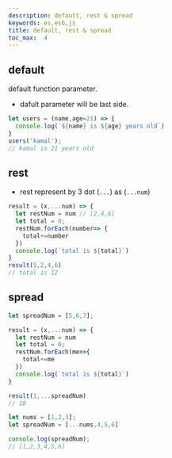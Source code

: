 ```yaml
---
description: default, rest & spread
keywords: es,es6,js
title: default, rest & spread
toc_max:  4
---
```


## default

default function parameter.

* dafult parameter will be last side.

```js
let users = (name,age=21) => {
  console.log(`${name} is ${age} years old`)
}
users('kamal');
// kamal is 21 years old
```

## rest

* rest represent by 3 dot (`...`) as (`...num`)

```js
result = (x,...num) => {
  let restNum = num // [2,4,6]
  let total = 0;
  restNum.forEach(number=> {
    total+=number
  })
  console.log(`total is ${total}`)
}
result(5,2,4,6)
// total is 12
```

## spread

```js
let spreadNum = [5,6,7];

result = (x,...num) => {
  let restNum = num
  let total = 0;
  restNum.forEach(me=>{
    total+=me
  })
  console.log(`total is ${total}`)
}

result(1,...spreadNum)
// 18
```

```js
let nums = [1,2,3];
let spreadNum = [...nums,4,5,6]

console.log(spreadNum);
// [1,2,3,4,5,6]
```
